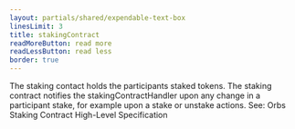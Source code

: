 ```yaml
---
layout: partials/shared/expendable-text-box
linesLimit: 3
title: stakingContract
readMoreButton: read more
readLessButton: read less
border: true
---
```


The staking contact holds the participants staked tokens. The staking contract notifies the stakingContractHandler upon any change in a participant stake, for example upon a stake or unstake actions. See: Orbs Staking Contract High-Level Specification
